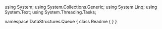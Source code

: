 ﻿using System;
using System.Collections.Generic;
using System.Linq;
using System.Text;
using System.Threading.Tasks;

namespace DataStructures.Queue
{
    class Readme
    {
    }
}
